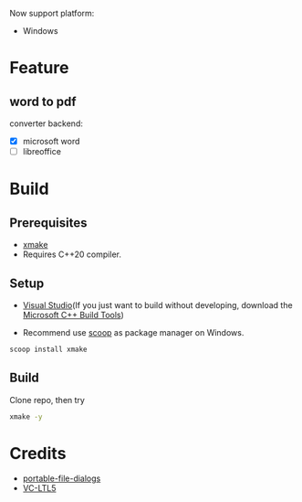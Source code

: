 Now support platform:

- Windows

# Feature

## word to pdf

converter backend:

- [x] microsoft word
- [ ] libreoffice

# Build

## Prerequisites

- [xmake](https://xmake.io/#/guide/installation)
- Requires C++20 compiler.

## Setup

- [Visual Studio](https://visualstudio.microsoft.com)(If you just want to build without developing, download the [Microsoft C++ Build Tools](https://visualstudio.microsoft.com/visual-cpp-build-tools))

- Recommend use [scoop](https://scoop.sh) as package manager on Windows.

```sh
scoop install xmake
```

## Build

Clone repo, then try

```sh
xmake -y
```

# Credits

- [portable-file-dialogs](https://github.com/samhocevar/portable-file-dialogs)
- [VC-LTL5](https://github.com/Chuyu-Team/VC-LTL5)
